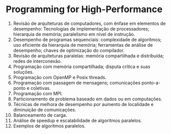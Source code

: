 # Programming for High-Performance 

1. Revisão de arquiteturas de computadores, com ênfase em elementos de desempenho: Tecnologias de implementação de processadores; hierarquia de memória; paralelismo em nível de instrução.
2. Desempenho de programas sequenciais: complexidade de algoritmos; uso eficiente da hierarquia de memória; ferramentas de análise de desempenho; chaves de optimização do compilador.
3. Revisão de arquiteturas paralelas: memória compartilhada e distribuída; redes de interconexão.
4. Programação com memória compartilhada; disputa crítica e suas soluções.
5. Programação com OpenMP e Posix threads.
6. Programação com passagem de mensagens; comunicações ponto-a-ponto e coletivas.
7. Programação com MPI.
8. Particionamento de problema baseado em dados ou em computações.
9. Técnicas de melhora de desempenho por aumento de localidade e diminuição de comunicações.
10. Balanceamento de carga.
11. Análise de speedup e escalabilidade de algoritmos paralelos.
12. Exemplos de algoritmos paralelos.

